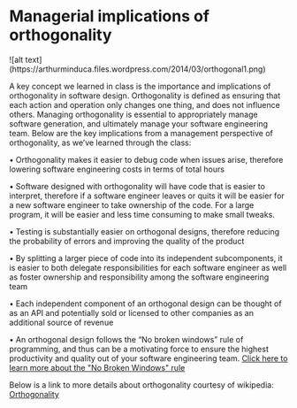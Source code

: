 <h1>Managerial implications of orthogonality </h1>
![alt text](https://arthurminduca.files.wordpress.com/2014/03/orthogonal1.png)
<p>A key concept we learned in class is the importance and implications of orthogonality in software design. Orthogonality is defined as ensuring that each action and operation only changes one thing, and does not influence others. 
Managing orthogonality is essential to appropriately manage software generation, and ultimately manage your software engineering team. Below are the key implications from a management perspective of orthogonality, as we’ve learned through the class:</p>
<p> •	Orthogonality makes it easier to debug code when issues arise, therefore lowering software engineering costs in terms of total hours </p>
<p> •	Software designed with orthogonality will have code that is easier to interpret, therefore if a software engineer leaves or quits it will be easier for a new software engineer to take ownership of the code. For a large program, it will be easier and less time consuming to make small tweaks.  </p>
<p> •	Testing is substantially easier on orthogonal designs, therefore reducing the probability of errors and improving the quality of the product </p>
<p> •	By splitting a larger piece of code into its independent subcomponents, it is easier to both delegate responsibilities for each software engineer as well as foster ownership and responsibility among the software engineering team </p>
<p> •	Each independent component of an orthogonal design can be thought of as an API and potentially sold or licensed to other companies as an additional source of revenue </p>
<p> •	An orthogonal design follows the “No broken windows” rule of programming, and thus can be a motivating force to ensure the highest productivity and quality out of your software engineering team. <a href="https://en.wikipedia.org/wiki/Orthogonality_(programming)">Click here to learn more about the "No Broken Windows" rule</a>     </p>

<p> Below is a link to more details about orthogonality courtesy of wikipedia:
<a href="https://en.wikipedia.org/wiki/Orthogonality_(programming)">Orthogonality</a>   
</p>













